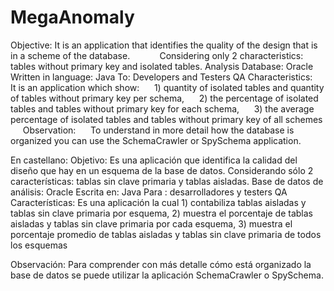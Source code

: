 # MegaAnomaly
 
Objective: It is an application that identifies the quality of the design that is in a scheme of the database.
           Considering only 2 characteristics: tables without primary key and isolated tables.
Analysis Database: Oracle
Written in language: Java
To: Developers and Testers QA
Characteristics:
     It is an application which show:
     1) quantity of isolated tables and quantity of tables without primary key per schema,
     2) the percentage of isolated tables and tables without primary key for each schema,
     3) the average percentage of isolated tables and tables without primary key of all schemes
    
Observation:
     To understand in more detail how the database is organized you can use the SchemaCrawler or SpySchema application.    

En castellano:
Objetivo: Es una aplicación que identifica la calidad del diseño que hay en un esquema de la base de datos.
          Considerando sólo 2 características: tablas sin clave primaria y tablas aisladas.
Base de datos de análisis: Oracle
Escrita en: Java
Para      : desarrolladores y testers QA
Características:
    Es una aplicación la cual 
    1) contabiliza tablas aisladas y tablas sin clave primaria por esquema,
    2) muestra el porcentaje de tablas aisladas y tablas sin clave primaria por cada esquema,
    3) muestra el porcentaje promedio de tablas aisladas y tablas sin clave primaria de todos los esquemas
    
Observación:
    Para comprender con más detalle cómo está organizado la base de datos se puede utilizar la aplicación SchemaCrawler o SpySchema.


